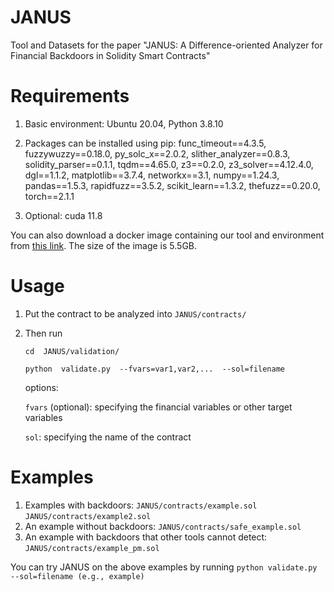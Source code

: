 # JANUS
Tool and Datasets for the paper "JANUS: A Difference-oriented Analyzer for Financial Backdoors in Solidity Smart Contracts"
# Requirements
1. Basic environment:
Ubuntu 20.04, Python 3.8.10

2. Packages can be installed using pip:  func_timeout==4.3.5, fuzzywuzzy==0.18.0, py_solc_x==2.0.2, slither_analyzer==0.8.3, solidity_parser==0.1.1, tqdm==4.65.0, z3==0.2.0, z3_solver==4.12.4.0, dgl==1.1.2, matplotlib==3.7.4, networkx==3.1, numpy==1.24.3, pandas==1.5.3, rapidfuzz==3.5.2, scikit_learn==1.3.2, thefuzz==0.20.0, torch==2.1.1

3. Optional:
cuda 11.8

  You can also download a docker image containing our tool and environment from <a href="https://janus-image-1329356540.cos.ap-hongkong.myqcloud.com/JANUS-image.tar.gz">this link</a>. 
  The size of the image is 5.5GB.
# Usage
1. Put the contract to be analyzed into `JANUS/contracts/`

2. Then run 

   `cd  JANUS/validation/`   

   `python  validate.py  --fvars=var1,var2,...  --sol=filename`

     options:

     `fvars` (optional): specifying the financial variables or other target variables

     `sol`:  specifying the name of the contract 
# Examples
1. Examples with backdoors: `JANUS/contracts/example.sol` `JANUS/contracts/example2.sol`
2. An example without backdoors: `JANUS/contracts/safe_example.sol `
3. An example with backdoors that other tools cannot detect: `JANUS/contracts/example_pm.sol`

You can try JANUS on the above examples by running `python validate.py --sol=filename (e.g., example)`
